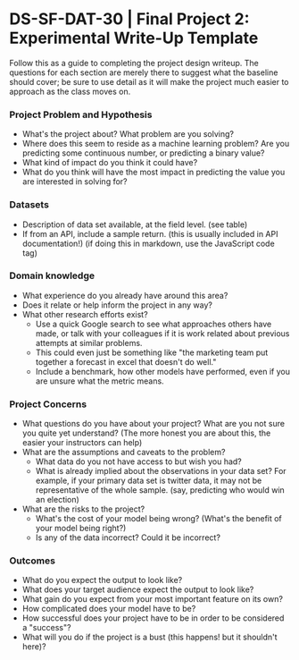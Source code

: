# DS-SF-DAT-30 | Final Project 2: Experimental Write-Up Template

Follow this as a guide to completing the project design writeup. The questions for each section are merely there to suggest what the baseline should cover; be sure to use detail as it will make the project much easier to approach as the class moves on.

### Project Problem and Hypothesis

- What's the project about? What problem are you solving?
- Where does this seem to reside as a machine learning problem? Are you predicting some continuous number, or predicting a binary value?
- What kind of impact do you think it could have?
- What do you think will have the most impact in predicting the value you are interested in solving for?

### Datasets

- Description of data set available, at the field level.  (see table)
- If from an API, include a sample return.  (this is usually included in API documentation!) (if doing this in markdown, use the JavaScript code tag)

### Domain knowledge

- What experience do you already have around this area?
- Does it relate or help inform the project in any way?
- What other research efforts exist?
    - Use a quick Google search to see what approaches others have made, or talk with your colleagues if it is work related about previous attempts at similar problems.
    - This could even just be something like "the marketing team put together a forecast in excel that doesn't do well."
    - Include a benchmark, how other models have performed, even if you are unsure what the metric means.

### Project Concerns

- What questions do you have about your project?  What are you not sure you quite yet understand?  (The more honest you are about this, the easier your instructors can help)
- What are the assumptions and caveats to the problem?
    - What data do you not have access to but wish you had?
    - What is already implied about the observations in your data set?  For example, if your primary data set is twitter data, it may not be representative of the whole sample.  (say, predicting who would win an election)
- What are the risks to the project?
    - What's the cost of your model being wrong?  (What's the benefit of your model being right?)
    - Is any of the data incorrect? Could it be incorrect?

### Outcomes

- What do you expect the output to look like?
- What does your target audience expect the output to look like?
- What gain do you expect from your most important feature on its own?
- How complicated does your model have to be?
- How successful does your project have to be in order to be considered a "success"?
- What will you do if the project is a bust (this happens! but it shouldn't here)?
